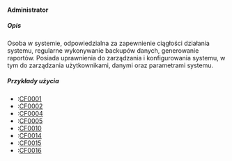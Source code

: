 #### Administrator

##### Opis

Osoba w systemie, odpowiedzialna za zapewnienie ciągłości działania systemu, regularne wykonywanie backupów danych, generowanie raportów. Posiada uprawnienia do zarządzania i konfigurowania systemu, w tym do zarządzania użytkownikami, danymi oraz parametrami systemu.

##### Przykłady użycia
- :[CF0001](../../3.3.cechy.funkcjonalne/cechy.funkcjonalne/CF0001.md)
- :[CF0002](../../3.3.cechy.funkcjonalne/cechy.funkcjonalne/CF0002.md)
- :[CF0004](../../3.3.cechy.funkcjonalne/cechy.funkcjonalne/CF0004.md)
- :[CF0005](../../3.3.cechy.funkcjonalne/cechy.funkcjonalne/CF0005.md)
- :[CF0010](../../3.3.cechy.funkcjonalne/cechy.funkcjonalne/CF0010.md)
- :[CF0014](../../3.3.cechy.funkcjonalne/cechy.funkcjonalne/CF0014.md)
- :[CF0015](../../3.3.cechy.funkcjonalne/cechy.funkcjonalne/CF0015.md)
- :[CF0016](../../3.3.cechy.funkcjonalne/cechy.funkcjonalne/CF0016.md)